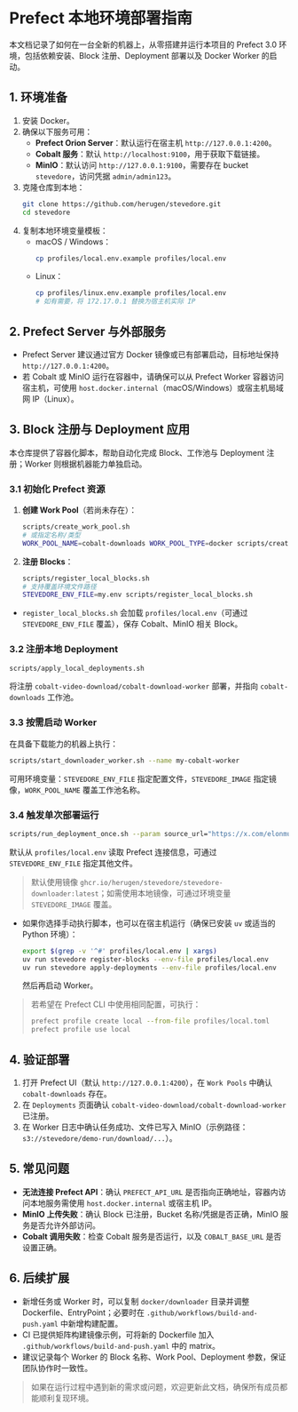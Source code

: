 # Prefect 本地环境部署指南

本文档记录了如何在一台全新的机器上，从零搭建并运行本项目的 Prefect 3.0 环境，包括依赖安装、Block 注册、Deployment 部署以及 Docker Worker 的启动。

## 1. 环境准备

1. 安装 Docker。
2. 确保以下服务可用：
   - **Prefect Orion Server**：默认运行在宿主机 `http://127.0.0.1:4200`。
   - **Cobalt 服务**：默认 `http://localhost:9100`，用于获取下载链接。
   - **MinIO**：默认访问 `http://127.0.0.1:9100`，需要存在 bucket `stevedore`，访问凭据 `admin/admin123`。
3. 克隆仓库到本地：
   ```bash
   git clone https://github.com/herugen/stevedore.git
   cd stevedore
   ```
4. 复制本地环境变量模板：
   - macOS / Windows：
     ```bash
     cp profiles/local.env.example profiles/local.env
     ```
   - Linux：
     ```bash
     cp profiles/linux.env.example profiles/local.env
     # 如有需要，将 172.17.0.1 替换为宿主机实际 IP
     ```

## 2. Prefect Server 与外部服务

- Prefect Server 建议通过官方 Docker 镜像或已有部署启动，目标地址保持 `http://127.0.0.1:4200`。
- 若 Cobalt 或 MinIO 运行在容器中，请确保可以从 Prefect Worker 容器访问宿主机，可使用 `host.docker.internal`（macOS/Windows）或宿主机局域网 IP（Linux）。

## 3. Block 注册与 Deployment 应用

本仓库提供了容器化脚本，帮助自动化完成 Block、工作池与 Deployment 注册；Worker 则根据机器能力单独启动。

### 3.1 初始化 Prefect 资源

1. **创建 Work Pool**（若尚未存在）：

   ```bash
   scripts/create_work_pool.sh
   # 或指定名称/类型
   WORK_POOL_NAME=cobalt-downloads WORK_POOL_TYPE=docker scripts/create_work_pool.sh
   ```
2. **注册 Blocks**：

   ```bash
   scripts/register_local_blocks.sh
   # 支持覆盖环境文件路径
   STEVEDORE_ENV_FILE=my.env scripts/register_local_blocks.sh
   ```

- `register_local_blocks.sh` 会加载 `profiles/local.env`（可通过 `STEVEDORE_ENV_FILE` 覆盖），保存 Cobalt、MinIO 相关 Block。

### 3.2 注册本地 Deployment

```bash
scripts/apply_local_deployments.sh
```

将注册 `cobalt-video-download/cobalt-download-worker` 部署，并指向 `cobalt-downloads` 工作池。

### 3.3 按需启动 Worker

在具备下载能力的机器上执行：

```bash
scripts/start_downloader_worker.sh --name my-cobalt-worker
```

可用环境变量：`STEVEDORE_ENV_FILE` 指定配置文件，`STEVEDORE_IMAGE` 指定镜像，`WORK_POOL_NAME` 覆盖工作池名称。

### 3.4 触发单次部署运行

```bash
scripts/run_deployment_once.sh --param source_url="https://x.com/elonmusk/status/1971866050632602048" --param task_id="demo-01"
```

默认从 `profiles/local.env` 读取 Prefect 连接信息，可通过 `STEVEDORE_ENV_FILE` 指定其他文件。

> 默认使用镜像 `ghcr.io/herugen/stevedore/stevedore-downloader:latest`；如需使用本地镜像，可通过环境变量 `STEVEDORE_IMAGE` 覆盖。

- 如果你选择手动执行脚本，也可以在宿主机运行（确保已安装 `uv` 或适当的 Python 环境）：
  ```bash
  export $(grep -v '^#' profiles/local.env | xargs)
  uv run stevedore register-blocks --env-file profiles/local.env
  uv run stevedore apply-deployments --env-file profiles/local.env
  ```

  然后再启动 Worker。

> 若希望在 Prefect CLI 中使用相同配置，可执行：
>
> ```bash
> prefect profile create local --from-file profiles/local.toml
> prefect profile use local
> ```

## 4. 验证部署

1. 打开 Prefect UI（默认 `http://127.0.0.1:4200`），在 `Work Pools` 中确认 `cobalt-downloads` 存在。
2. 在 `Deployments` 页面确认 `cobalt-video-download/cobalt-download-worker` 已注册。
3. 在 Worker 日志中确认任务成功、文件已写入 MinIO（示例路径：`s3://stevedore/demo-run/download/...`）。

## 5. 常见问题

- **无法连接 Prefect API**：确认 `PREFECT_API_URL` 是否指向正确地址，容器内访问本地服务需使用 `host.docker.internal` 或宿主机 IP。
- **MinIO 上传失败**：确认 Block 已注册，Bucket 名称/凭据是否正确，MinIO 服务是否允许外部访问。
- **Cobalt 调用失败**：检查 Cobalt 服务是否运行，以及 `COBALT_BASE_URL` 是否设置正确。

## 6. 后续扩展

- 新增任务或 Worker 时，可以复制 `docker/downloader` 目录并调整 Dockerfile、EntryPoint；必要时在 `.github/workflows/build-and-push.yaml` 中新增构建配置。
- CI 已提供矩阵构建镜像示例，可将新的 Dockerfile 加入 `.github/workflows/build-and-push.yaml` 中的 matrix。
- 建议记录每个 Worker 的 Block 名称、Work Pool、Deployment 参数，保证团队协作时一致性。

> 如果在运行过程中遇到新的需求或问题，欢迎更新此文档，确保所有成员都能顺利复现环境。
